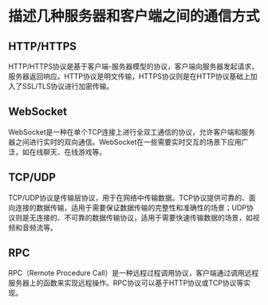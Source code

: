 # 描述几种服务器和客户端之间的通信方式

## HTTP/HTTPS
HTTP/HTTPS协议是基于客户端-服务器模型的协议，客户端向服务器发起请求，服务器返回响应。HTTP协议是明文传输，HTTPS协议则是在HTTP协议基础上加入了SSL/TLS协议进行加密传输。

## WebSocket
WebSocket是一种在单个TCP连接上进行全双工通信的协议，允许客户端和服务器之间进行实时的双向通信。WebSocket在一些需要实时交互的场景下应用广泛，如在线聊天、在线游戏等。

## TCP/UDP
TCP/UDP协议是传输层协议，用于在网络中传输数据。TCP协议提供可靠的、面向连接的数据传输，适用于需要保证数据传输的完整性和准确性的场景；UDP协议则是无连接的、不可靠的数据传输协议，适用于需要快速传输数据的场景，如视频和音频流等。

## RPC
RPC（Remote Procedure Call）是一种远程过程调用协议，客户端通过调用远程服务器上的函数来实现远程操作。RPC协议可以基于HTTP协议或TCP协议等实现。
